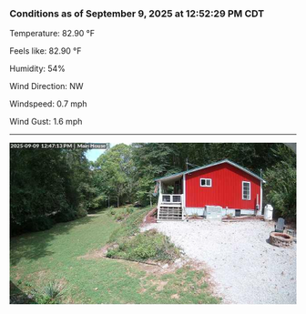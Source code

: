 ### Conditions as of September 9, 2025 at 12:52:29 PM CDT 

Temperature: 82.90 &deg;F

Feels like: 82.90 &deg;F

Humidity: 54%

Wind Direction: NW

Windspeed: 0.7 mph

Wind Gust: 1.6 mph

---

<img src="./images/latest.jpeg"/>

